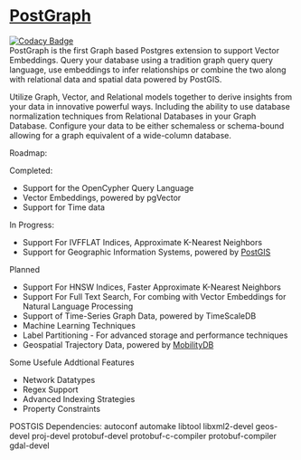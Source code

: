 # [PostGraph](https://postgraphdb.github.io/docs/intro)

[![Codacy Badge](https://app.codacy.com/project/badge/Grade/8cd7290c4a0c46bd9e2e452a4d06f1d0)](https://app.codacy.com/gh/PostGraphDB/postgraph/dashboard?utm_source=gh&utm_medium=referral&utm_content=&utm_campaign=Badge_grade)<br>
PostGraph is the first Graph based Postgres extension to support Vector Embeddings. Query your database using a tradition graph query query language, use embeddings to infer relationships or combine the two along with relational data and spatial data powered by PostGIS. 

Utilize Graph, Vector, and Relational models together to derive insights from your data in innovative powerful ways. Including the ability to use database normalization techniques from Relational Databases in your Graph Database. Configure your data to be either schemaless or schema-bound allowing for a graph equivalent of a wide-column database.

Roadmap:

Completed:
- Support for the OpenCypher Query Language
- Vector Embeddings, powered by pgVector
- Support for Time data

In Progress:
- Support For IVFFLAT Indices, Approximate K-Nearest Neighbors
- Support for Geographic Information Systems, powered by [PostGIS](http://postgis.net/)

Planned
- Support For HNSW Indices, Faster Approximate K-Nearest Neighbors
- Support For Full Text Search, For combing with Vector Embeddings for Natural Language Processing
- Support of Time-Series Graph Data, powered by TimeScaleDB
- Machine Learning Techniques
- Label Partitioning - For advanced storage and performance techniques
- Geospatial Trajectory Data, powered by [MobilityDB](https://github.com/MobilityDB/MobilityDB)

Some Usefule Addtional Features
- Network Datatypes
- Regex Support
- Advanced Indexing Strategies
- Property Constraints


POSTGIS Dependencies:
autoconf
automake
libtool
libxml2-devel
geos-devel
proj-devel
protobuf-devel protobuf-c-compiler protobuf-compiler
gdal-devel
